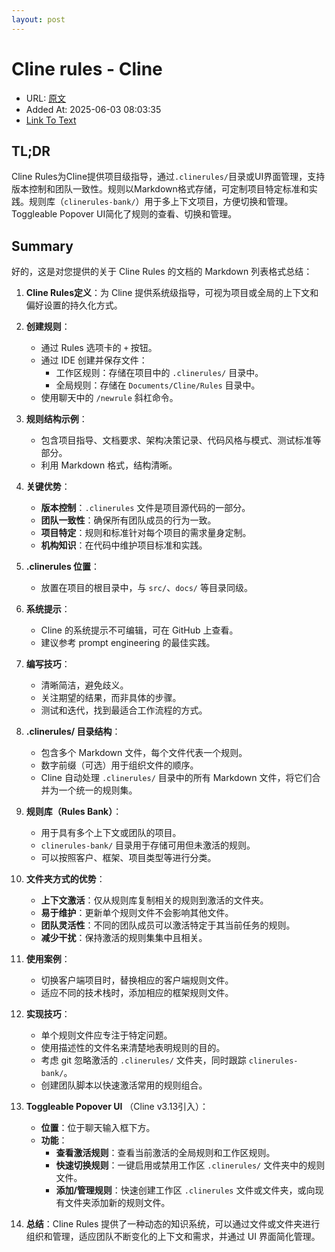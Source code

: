 ```yaml
---
layout: post
---
```

# Cline rules - Cline
- URL: [原文](https://docs.cline.bot/features/cline-rules)
- Added At: 2025-06-03 08:03:35
- [Link To Text](_posts/2025-06-03-cline-rules---cline_raw.md)

## TL;DR
Cline Rules为Cline提供项目级指导，通过`.clinerules/`目录或UI界面管理，支持版本控制和团队一致性。规则以Markdown格式存储，可定制项目特定标准和实践。规则库（`clinerules-bank/`）用于多上下文项目，方便切换和管理。Toggleable Popover UI简化了规则的查看、切换和管理。


## Summary
好的，这是对您提供的关于 Cline Rules 的文档的 Markdown 列表格式总结：

1.  **Cline Rules定义**：为 Cline 提供系统级指导，可视为项目或全局的上下文和偏好设置的持久化方式。

2.  **创建规则**：
    *   通过 Rules 选项卡的 `+` 按钮。
    *   通过 IDE 创建并保存文件：
        *   工作区规则：存储在项目中的 `.clinerules/` 目录中。
        *   全局规则：存储在 `Documents/Cline/Rules` 目录中。
    *   使用聊天中的 `/newrule` 斜杠命令。

3.  **规则结构示例**：
    *   包含项目指导、文档要求、架构决策记录、代码风格与模式、测试标准等部分。
    *   利用 Markdown 格式，结构清晰。

4.  **关键优势**：
    *   **版本控制**：`.clinerules` 文件是项目源代码的一部分。
    *   **团队一致性**：确保所有团队成员的行为一致。
    *   **项目特定**：规则和标准针对每个项目的需求量身定制。
    *   **机构知识**：在代码中维护项目标准和实践。

5.  **.clinerules 位置**：
    *   放置在项目的根目录中，与 `src/`、`docs/` 等目录同级。

6.  **系统提示**：
    *   Cline 的系统提示不可编辑，可在 GitHub 上查看。
    *   建议参考 prompt engineering 的最佳实践。

7.  **编写技巧**：
    *   清晰简洁，避免歧义。
    *   关注期望的结果，而非具体的步骤。
    *   测试和迭代，找到最适合工作流程的方式。

8.  **.clinerules/ 目录结构**：
    *   包含多个 Markdown 文件，每个文件代表一个规则。
    *   数字前缀（可选）用于组织文件的顺序。
    *   Cline 自动处理 `.clinerules/` 目录中的所有 Markdown 文件，将它们合并为一个统一的规则集。

9.  **规则库（Rules Bank）**：
    *   用于具有多个上下文或团队的项目。
    *   `clinerules-bank/` 目录用于存储可用但未激活的规则。
    *   可以按照客户、框架、项目类型等进行分类。

10. **文件夹方式的优势**：
    *   **上下文激活**：仅从规则库复制相关的规则到激活的文件夹。
    *   **易于维护**：更新单个规则文件不会影响其他文件。
    *   **团队灵活性**：不同的团队成员可以激活特定于其当前任务的规则。
    *   **减少干扰**：保持激活的规则集集中且相关。

11. **使用案例**：
    *   切换客户端项目时，替换相应的客户端规则文件。
    *   适应不同的技术栈时，添加相应的框架规则文件。

12. **实现技巧**：
    *   单个规则文件应专注于特定问题。
    *   使用描述性的文件名来清楚地表明规则的目的。
    *   考虑 git 忽略激活的 `.clinerules/` 文件夹，同时跟踪 `clinerules-bank/`。
    *   创建团队脚本以快速激活常用的规则组合。

13. **Toggleable Popover UI** （Cline v3.13引入）：
    *   **位置**：位于聊天输入框下方。
    *   **功能**：
        *   **查看激活规则**：查看当前激活的全局规则和工作区规则。
        *   **快速切换规则**：一键启用或禁用工作区 `.clinerules/` 文件夹中的规则文件。
        *   **添加/管理规则**：快速创建工作区 `.clinerules` 文件或文件夹，或向现有文件夹添加新的规则文件。

14. **总结**：Cline Rules 提供了一种动态的知识系统，可以通过文件或文件夹进行组织和管理，适应团队不断变化的上下文和需求，并通过 UI 界面简化管理。

